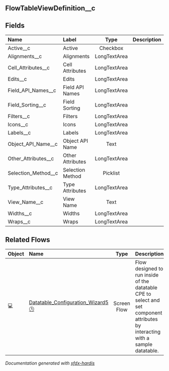 ## FlowTableViewDefinition__c

<!-- Object description -->

## Fields

| Name      | Label | Type | Description |
| :-------- | :---- | :--: | :---------- | 
| Active__c | Active | Checkbox | <!-- --> |
| Alignments__c | Alignments | LongTextArea | <!-- --> |
| Cell_Attributes__c | Cell Attributes | LongTextArea | <!-- --> |
| Edits__c | Edits | LongTextArea | <!-- --> |
| Field_API_Names__c | Field API Names | LongTextArea | <!-- --> |
| Field_Sorting__c | Field Sorting | LongTextArea | <!-- --> |
| Filters__c | Filters | LongTextArea | <!-- --> |
| Icons__c | Icons | LongTextArea | <!-- --> |
| Labels__c | Labels | LongTextArea | <!-- --> |
| Object_API_Name__c | Object API Name | Text | <!-- --> |
| Other_Attributes__c | Other Attributes | LongTextArea | <!-- --> |
| Selection_Method__c | Selection Method | Picklist | <!-- --> |
| Type_Attributes__c | Type Attributes | LongTextArea | <!-- --> |
| View_Name__c | View Name | Text | <!-- --> |
| Widths__c | Widths | LongTextArea | <!-- --> |
| Wraps__c | Wraps | LongTextArea | <!-- --> |


## Related Flows

| Object | Name      | Type | Description |
| :----  | :-------- | :--: | :---------- | 
| 💻 | [Datatable_Configuration_Wizard5](../flows/Datatable_Configuration_Wizard5.md) [🕒](../flows/Datatable_Configuration_Wizard5-history.md) |  Screen Flow | Flow designed to run inside of the datatable CPE to select and set component attributes by interacting with a sample datatable. |


_Documentation generated with [sfdx-hardis](https://sfdx-hardis.cloudity.com)_
